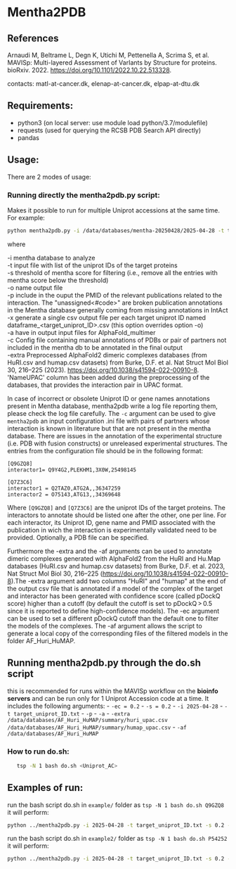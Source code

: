 # Mentha2PDB

## References

Arnaudi M, Beltrame L, Degn K, Utichi M, Pettenella A, Scrima S, et al. MAVISp: Multi-layered Assessment of VarIants by Structure for proteins. bioRxiv. 2022. https://doi.org/10.1101/2022.10.22.513328.

contacts: matl-at-cancer.dk, elenap-at-cancer.dk, elpap-at-dtu.dk

## Requirements:

- python3 (on local server: use module load python/3.7/modulefile)
- requests (used for querying the RCSB PDB Search API directly)
- pandas 

## Usage:

There are 2 modes of usage:

### Running directly the mentha2pdb.py script:
Makes it possible to run for multiple Uniprot accessions at the same time. For example:

```bash
python mentha2pdb.py -i /data/databases/mentha-20250428/2025-04-28 -t target_uniprot_ID.txt -s 0.2 -o out.csv -p -extra /data/databases/AF_Huri_HuMAP/summary/huri_upac.csv  /data/databases/AF_Huri_HuMAP/summary/humap_upac.csv 
 ```

where

-i mentha database to analyze <br />
-t input file with list of the uniprot IDs of the target proteins <br />
-s threshold of mentha score for filtering (i.e., remove all the entries with mentha score below the threshold) <br />
-o name output file <br />
-p include in the ouput the PMID of the relevant publications related to the interaction. The "unassigned<#code>" are broken publication annotations in the Mentha database generally coming from missing annotations in IntAct <br />
-x generate a single csv output file per each target uniprot ID named dataframe_<target_uniprot_ID>.csv (this option overrides option -o) <br />
-a have in output input files for AlphaFold_multimer <br />
-c Config file containing manual annotations of PDBs or pair of partners not included in the mentha db to be annotated in the final output <br /> 
-extra Preprocessed AlphaFold2 dimeric complexes databases (from HuRI.csv and humap.csv datasets) from Burke, D.F. et al.  Nat Struct Mol Biol 30, 216–225 (2023). https://doi.org/10.1038/s41594-022-00910-8. 'NameUPAC' column has been added during the preprocessing of the databases, that provides the interaction pair in UPAC format. <br />

In case of incorrect or obsolete Uniprot ID or gene names annotations present in Mentha database, mentha2pdb write a log file reporting them, please check the log file carefully.
The `-c` argument can be used to give `mentha2pdb` an input configuration .ini file with pairs of partners whose interaction is known in literature but that are not present in the mentha database. There are issues in the annotation of the experimental structure (i.e. PDB with fusion constructs) or unreleased experimental structures. The entries from the configuration file should be in the following format:

```
[Q9GZQ8]
interactor1= Q9Y4G2,PLEKHM1,3X0W,25498145

[Q7Z3C6]
interactor1 = Q2TAZ0,ATG2A,,36347259
interactor2 = O75143,ATG13,,34369648
```

Where `[Q9GZQ8]` and `[Q7Z3C6]` are the uniprot IDs of the target proteins. The interactors to annotate should be listed one after the other, one per line. For each interactor, its Uniprot ID, gene name and PMID associated with the publication in wich the interaction is experimentally validated need to be provided. Optionally, a PDB file can be specified.

Furthermore the -extra and the -af arguments can be used to annotate dimeric complexes generated with AlphaFold2 from the HuRI and Hu.Map databases (HuRI.csv and humap.csv datasets) from Burke, D.F. et al. 2023,  Nat Struct Mol Biol 30, 216–225 (https://doi.org/10.1038/s41594-022-00910-8).The -extra argument add two columns "HuRI" and "humap" at the end of the output csv file that is annotated if a model of the complex of the target and interactor has been generated with confidence score (called pDockQ score) higher than a cutoff (by default the cutoff is set to pDockQ > 0.5 since it is reported to define high-confidence models). 
The -ec argument can be used to set a different pDockQ cutoff than the default one to filter the models of the complexes. 
The -af argument allows the script to generate a local copy of the corresponding files of the filtered models in the folder AF_Huri_HuMAP. 

## Running mentha2pdb.py through the do.sh script
this is recommended for runs within the MAVISp workflow on the **bioinfo servers** and can be run only for 1 Uniprot Accession code at a time. It includes the following arguments:
	- `-ec = 0.2`
	- `-s = 0.2`
	- `-i 2025-04-28`
	- `-t target_uniprot_ID.txt`
	- `-p`
	- `-a`
	- `-extra /data/databases/AF_Huri_HuMAP/summary/huri_upac.csv  /data/databases/AF_Huri_HuMAP/summary/humap_upac.csv`
	- `-af /data/databases/AF_Huri_HuMAP`

### How to run do.sh:
 ```bash
    tsp -N 1 bash do.sh <Uniprot_AC>
 ```

## Examples of run:
run the bash script do.sh in `example/` folder as `tsp -N 1 bash do.sh Q9GZQ8` it will perform:
```bash
python ../mentha2pdb.py -i 2025-04-28 -t target_uniprot_ID.txt -s 0.2 -o $1.csv -p -a  -extra /data/databases/AF_Huri_HuMAP/summary/huri_upac.csv  /data/databases/AF_Huri_HuMAP/summary/humap_upac.csv -af /data/databases/AF_Huri_HuMAP -ec 0.2
```
run the bash script do.sh in `example2/` folder as `tsp -N 1 bash do.sh P54252` it will perform:
```bash
python ../mentha2pdb.py -i 2025-04-28 -t target_uniprot_ID.txt -s 0.2 -o $1.csv -p -a  -extra /data/databases/AF_Huri_HuMAP/summary/huri_upac.csv  /data/databases/AF_Huri_HuMAP/summary/humap_upac.csv -af /data/databases/AF_Huri_HuMAP -ec 0.2
```
